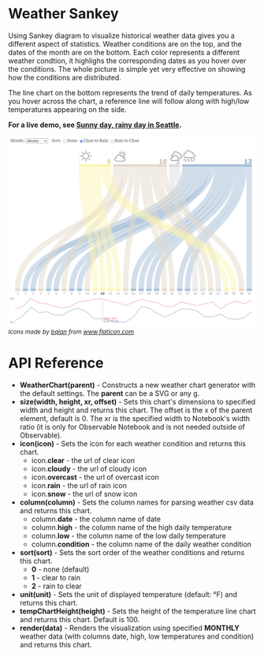# Weather Sankey

Using Sankey diagram to visualize historical weather data gives you a different aspect of statistics. Weather conditions are on the top, and the dates of the month are on the bottom. Each color represents a different weather condtion, it highlighs the corresponding dates as you hover over the conditions. The whole picture is simple yet very effective on showing how the conditions are distributed.

The line chart on the bottom represents the trend of daily temperatures. As you hover across the chart, a reference line will follow along with high/low temperatures appearing on the side.

**For a live demo, see [Sunny day, rainy day in Seattle](https://observablehq.com/@analyzer2004/sunny-day-rainy-day-in-seattle).**


<img src="https://github.com/analyzer2004/weathersankey/blob/master/images/cover.png" width="768">
<div style="font-size:9pt; font-style:italic">Icons made by <a href="https://www.flaticon.com/authors/bqlqn" title="bqlqn">bqlqn</a> from <a href="https://www.flaticon.com/" title="Flaticon"> www.flaticon.com</a></div>

# API Reference
* **WeatherChart(parent)** - Constructs a new weather chart generator with the default settings. The **parent** can be a SVG or any g.
* **size(width, height, xr, offset)** - Sets this chart's dimensions to specified width and height and returns this chart. The offset is the x of the parent element, default is 0. The xr is the specified width to Notebook's width ratio (it is only for Observable Notebook and is not needed outside of Observable).
* **icon(icon)** - Sets the icon for each weather condition and returns this chart.
  * icon.**clear** - the url of clear icon
  * icon.**cloudy** - the url of cloudy icon
  * icon.**overcast** - the url of overcast icon
  * icon.**rain** - the url of rain icon
  * icon.**snow** - the url of snow icon
* **column(column)** - Sets the column names for parsing weather csv data and returns this chart.
  * column.**date** - the column name of date
  * column.**high** - the column name of the high daily temperature
  * column.**low** - the column name of the low daily temperature
  * column.**condition** - the column name of the daily weather condition
* **sort(sort)** - Sets the sort order of the weather conditions and returns this chart.
  * **0** - none (default)
  * **1** - clear to rain
  * **2** - rain to clear
* **unit(unit)** - Sets the unit of displayed temperature (default: °F) and returns this chart.
* **tempChartHeight(height)** - Sets the height of the temperature line chart and returns this chart. Default is 100.
* **render(data)** - Renders the visualization using specified **MONTHLY** weather data (with columns date, high, low temperatures and condition) and returns this chart.
